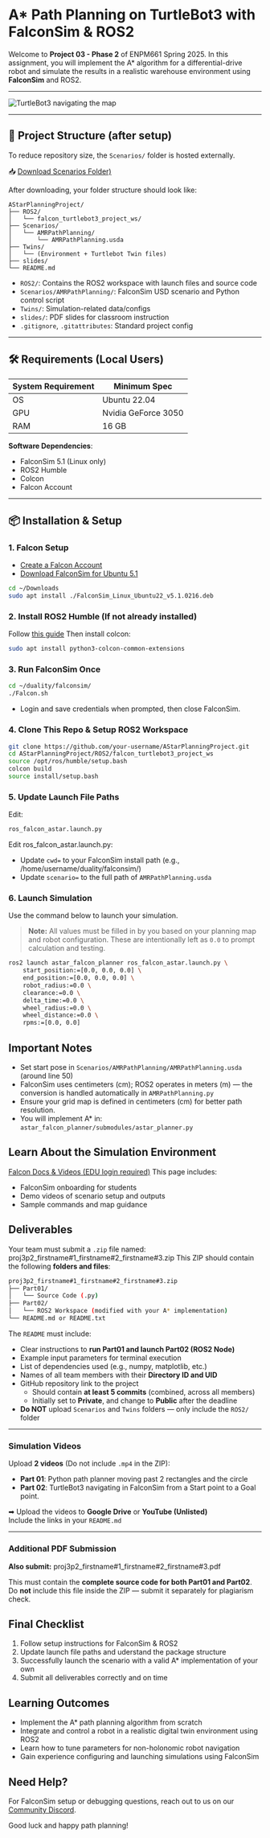 # A* Path Planning on TurtleBot3 with FalconSim & ROS2

Welcome to **Project 03 - Phase 2** of ENPM661 Spring 2025. In this assignment, you will implement the A* algorithm for a differential-drive robot and simulate the results in a realistic warehouse environment using **FalconSim** and ROS2.

---

![TurtleBot3 navigating the map](image.png)

---

## 📁 Project Structure (after setup)

To reduce repository size, the `Scenarios/` folder is hosted externally.

📥 [Download Scenarios Folder)](https://drive.google.com/drive/folders/1ytfv7Ut69C7_yenRAOeQ3AwlA3DpPxIn?usp=sharing)

After downloading, your folder structure should look like:

```text
AStarPlanningProject/
├── ROS2/
│   └── falcon_turtlebot3_project_ws/
├── Scenarios/
│   └── AMRPathPlanning/
│       └── AMRPathPlanning.usda
├── Twins/
│   └── (Environment + Turtlebot Twin files)
├── slides/
└── README.md
```

- `ROS2/`: Contains the ROS2 workspace with launch files and source code
- `Scenarios/AMRPathPlanning/`: FalconSim USD scenario and Python control script
- `Twins/`: Simulation-related data/configs
- `slides/`: PDF slides for classroom instruction
- `.gitignore`, `.gitattributes`: Standard project config

---

## 🛠️ Requirements (Local Users)

| System Requirement | Minimum Spec            |
|--------------------|-------------------------|
| OS                 | Ubuntu 22.04            |
| GPU                | Nvidia GeForce 3050     |
| RAM                | 16 GB                   |

**Software Dependencies**:
- FalconSim 5.1 (Linux only)
- ROS2 Humble
- Colcon
- Falcon Account

---

## 📦 Installation & Setup

### 1. Falcon Setup
- [Create a Falcon Account](https://falcon.duality.ai/auth/sign-up)
- [Download FalconSim for Ubuntu 5.1](https://falcon.duality.ai/secure/downloads)
```bash
cd ~/Downloads
sudo apt install ./FalconSim_Linux_Ubuntu22_v5.1.0216.deb
```

### 2. Install ROS2 Humble (If not already installed)
Follow [this guide](https://docs.ros.org/en/humble/Installation.html)
Then install colcon:
```bash
sudo apt install python3-colcon-common-extensions
```

### 3. Run FalconSim Once
```bash
cd ~/duality/falconsim/
./Falcon.sh
```
- Login and save credentials when prompted, then close FalconSim.

### 4. Clone This Repo & Setup ROS2 Workspace
```bash
git clone https://github.com/your-username/AStarPlanningProject.git
cd AStarPlanningProject/ROS2/falcon_turtlebot3_project_ws
source /opt/ros/humble/setup.bash
colcon build
source install/setup.bash
```

### 5. Update Launch File Paths
Edit:
```bash
ros_falcon_astar.launch.py
```
Edit ros_falcon_astar.launch.py:
- Update `cwd=` to your FalconSim install path (e.g., /home/username/duality/falconsim/)
- Update `scenario=` to the full path of `AMRPathPlanning.usda`

### 6. Launch Simulation
Use the command below to launch your simulation.

> **Note:** All values must be filled in by you based on your planning map and robot configuration. These are intentionally left as `0.0` to prompt calculation and testing.

```bash
ros2 launch astar_falcon_planner ros_falcon_astar.launch.py \
    start_position:=[0.0, 0.0, 0.0] \
    end_position:=[0.0, 0.0, 0.0] \
    robot_radius:=0.0 \
    clearance:=0.0 \
    delta_time:=0.0 \
    wheel_radius:=0.0 \
    wheel_distance:=0.0 \
    rpms:=[0.0, 0.0]
```

## Important Notes
- Set start pose in `Scenarios/AMRPathPlanning/AMRPathPlanning.usda` (around line 50)
- FalconSim uses centimeters (cm); ROS2 operates in meters (m) — the conversion is handled automatically in `AMRPathPlanning.py`
- Ensure your grid map is defined in centimeters (cm) for better path resolution.
- You will implement A* in: `astar_falcon_planner/submodules/astar_planner.py`

## Learn About the Simulation Environment
[Falcon Docs & Videos (EDU login required)](https://falcon.duality.ai/secure/documentation/umd-enpm-661-astar-planning-project-videos)
This page includes:
- FalconSim onboarding for students
- Demo videos of scenario setup and outputs
- Sample commands and map guidance


## Deliverables

Your team must submit a `.zip` file named: proj3p2_firstname#1_firstname#2_firstname#3.zip
This ZIP should contain the following **folders and files**:

```bash
proj3p2_firstname#1_firstname#2_firstname#3.zip
├── Part01/
│   └── Source Code (.py)
├── Part02/
│   └── ROS2 Workspace (modified with your A* implementation)
└── README.md or README.txt
```

The `README` must include:
- Clear instructions to **run Part01 and launch Part02 (ROS2 Node)**
- Example input parameters for terminal execution
- List of dependencies used (e.g., numpy, matplotlib, etc.)
- Names of all team members with their **Directory ID and UID**
- GitHub repository link to the project  
  - Should contain **at least 5 commits** (combined, across all members)
  - Initially set to **Private**, and change to **Public** after the deadline
- **Do NOT** upload `Scenarios` and `Twins` folders — only include the `ROS2/` folder

---

### Simulation Videos

Upload **2 videos** (Do not include `.mp4` in the ZIP):

- **Part 01**: Python path planner moving past 2 rectangles and the circle
- **Part 02**: TurtleBot3 navigating in FalconSim from a Start point to a Goal point.

➡ Upload the videos to **Google Drive** or **YouTube (Unlisted)**  
Include the links in your `README.md`

---

### Additional PDF Submission

**Also submit:** proj3p2_firstname#1_firstname#2_firstname#3.pdf

This must contain the **complete source code for both Part01 and Part02**.  
Do **not** include this file inside the ZIP — submit it separately for plagiarism check.


## Final Checklist

1. Follow setup instructions for FalconSim & ROS2
2. Update launch file paths and uderstand the package structure
3. Successfully launch the scenario with a valid A* implementation of your own
4. Submit all deliverables correctly and on time

## Learning Outcomes
- Implement the A* path planning algorithm from scratch
- Integrate and control a robot in a realistic digital twin environment using ROS2
- Learn how to tune parameters for non-holonomic robot navigation
- Gain experience configuring and launching simulations using FalconSim

## Need Help?
For FalconSim setup or debugging questions, reach out to us on our [Community Discord](https://discord.com/invite/dualityfalconcommunity). 

Good luck and happy path planning!
